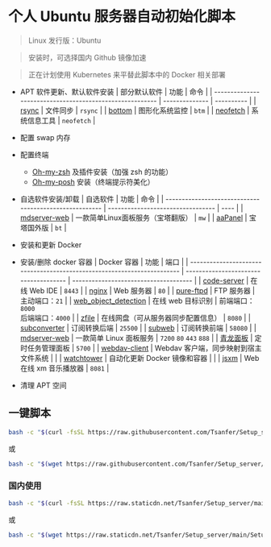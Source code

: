 # 个人 Ubuntu 服务器自动初始化脚本

> Linux 发行版：Ubuntu

> 安装时，可选择国内 Github 镜像加速

> 正在计划使用 Kubernetes 来平替此脚本中的 Docker 相关部署

- APT 软件更新、默认软件安装
  | 部分默认软件                                             | 功能           | 命令       |
  | -------------------------------------------------------- | -------------- | ---------- |
  | [rsync](https://github.com/coder/code-server)            | 文件同步       | `rsync`    |
  | [bottom](https://hub.docker.com/_/nginx)                 | 图形化系统监控 | `btm`      |
  | [neofetch](https://hub.docker.com/r/stilliard/pure-ftpd) | 系统信息工具   | `neofetch` |

- 配置 swap 内存
- 配置终端
  - [Oh-my-zsh](https://github.com/ohmyzsh/ohmyzsh) 及插件安装（加强 zsh 的功能）
  - [Oh-my-posh](https://github.com/JanDeDobbeleer/oh-my-posh) 安装（终端提示符美化）
- 自选软件安装/卸载
  | 自选软件                                               | 功能                              | 命令 |
  | ------------------------------------------------------ | --------------------------------- | ---- |
  | [mdserver-web](https://github.com/midoks/mdserver-web) | 一款简单Linux面板服务（宝塔翻版） | `mw` |
  | [aaPanel](https://www.aapanel.com/new/index.html)      | 宝塔国外版                        | `bt` |

- 安装和更新 Docker
- 安装/删除 docker 容器
  | Docker 容器                                                             | 功能                                  | 端口                                  |
  | ----------------------------------------------------------------------- | ------------------------------------- | ------------------------------------- |
  | [code-server](https://github.com/coder/code-server)                     | 在线 Web IDE                          | `8443`                                |
  | [nginx](https://hub.docker.com/_/nginx)                                 | Web 服务器                            | `80`                                  |
  | [pure-ftpd](https://hub.docker.com/r/stilliard/pure-ftpd)               | FTP 服务器                            | 主动端口：`21`                        |
  | [web_object_detection](https://github.com/Tsanfer/web_object_detection) | 在线 web 目标识别                     | 前端端口：`8000`<br/>后端端口：`4000` |
  | [zfile](https://github.com/zfile-dev/zfile)                             | 在线网盘（可从服务器同步配置信息）    | `8080`                                |
  | [subconverter](https://github.com/tindy2013/subconverter)               | 订阅转换后端                          | `25500`                               |
  | [subweb](https://github.com/CareyWang/sub-web)                          | 订阅转换前端                          | `58080`                               |
  | [mdserver-web](https://github.com/midoks/mdserver-web)                  | 一款简单 Linux 面板服务               | `7200` `80` `443` `888`               |
  | [青龙面板](https://github.com/whyour/qinglong)                          | 定时任务管理面板                      | `5700`                                |
  | [webdav-client](https://github.com/efrecon/docker-webdav-client)        | Webdav 客户端，同步映射到宿主文件系统 |                                       |
  | [watchtower](https://github.com/containrrr/watchtower)                  | 自动化更新 Docker 镜像和容器          |                                       |
  | [jsxm](https://github.com/a1k0n/jsxm)                                   | Web 在线 xm 音乐播放器              | `8081`                                |

- 清理 APT 空间

## 一键脚本

```bash
bash -c "$(curl -fsSL https://raw.githubusercontent.com/Tsanfer/Setup_server/main/Setup.sh)"
```

或

```bash
bash -c "$(wget https://raw.githubusercontent.com/Tsanfer/Setup_server/main/Setup.sh -O -)"
```

### 国内使用

```bash
bash -c "$(curl -fsSL https://raw.staticdn.net/Tsanfer/Setup_server/main/Setup.sh)"
```

或

```bash
bash -c "$(wget https://raw.staticdn.net/Tsanfer/Setup_server/main/Setup.sh -O -)"
```
